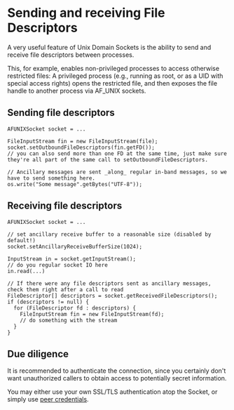 # Sending and receiving File Descriptors

A very useful feature of Unix Domain Sockets is the ability to send and receive file descriptors
between processes.

This, for example, enables non-privileged processes to access otherwise restricted files:
A privileged process (e.g., running as root, or as a UID with special access rights) opens the
restricted file, and then exposes the file handle to another process via AF_UNIX sockets.

## Sending file descriptors

    AFUNIXSocket socket = ...
    
    FileInputStream fin = new FileInputStream(file);
    socket.setOutboundFileDescriptors(fin.getFD());
    // you can also send more than one FD at the same time, just make sure they're all part of the same call to setOutboundFileDescriptors. 
    
    // Ancillary messages are sent _along_ regular in-band messages, so we have to send something here.
    os.write("Some message".getBytes("UTF-8"));

## Receiving file descriptors

    AFUNIXSocket socket = ...
    
    // set ancillary receive buffer to a reasonable size (disabled by default!)
    socket.setAncillaryReceiveBufferSize(1024);
    
    InputStream in = socket.getInputStream();
    // do you regular socket IO here
    in.read(...)
    
    // If there were any file descriptors sent as ancillary messages, check them right after a call to read
    FileDescriptor[] descriptors = socket.getReceivedFileDescriptors();
    if (descriptors != null) {
      for (FileDescriptor fd : descriptors) {
        FileInputStream fin = new FileInputStream(fd);
        // do something with the stream
      }
    }

## Due diligence
 
 It is recommended to authenticate the connection, since you certainly don't want unauthorized callers
 to obtain access to potentially secret information.
 
 You may either use your own SSL/TLS authentication atop the Socket, or simply use [peer credentials](peercreds.html).
